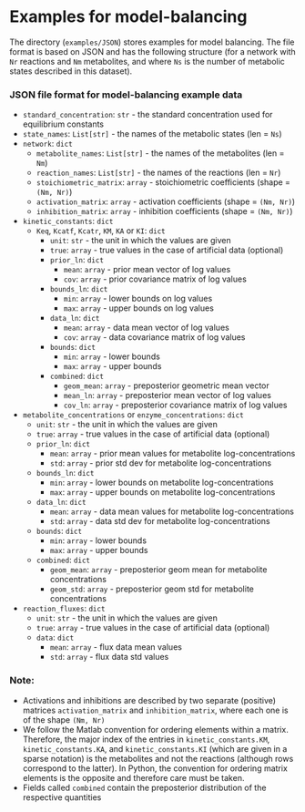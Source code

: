 # Examples for model-balancing

The directory (`examples/JSON`) stores examples for model balancing.
The file format is based on JSON and has the following structure
(for a network with `Nr` reactions and `Nm` metabolites, and where `Ns` is the number of metabolic states
described in this dataset).

### JSON file format for model-balancing example data
- `standard_concentration`: `str` - the standard concentration used for equilibrium constants
- `state_names`: `List[str]` - the names of the metabolic states (len = `Ns`)
- `network`: `dict`
  * `metabolite_names`: `List[str]` - the names of the metabolites (len = `Nm`)
  * `reaction_names`: `List[str]` - the names of the reactions (len = `Nr`)
  * `stoichiometric_matrix`: `array` - stoichiometric coefficients (shape = `(Nm, Nr)`)
  * `activation_matrix`: `array` - activation coefficients (shape = `(Nm, Nr)`)
  * `inhibition_matrix`: `array` - inhibition coefficients (shape = `(Nm, Nr)`)
- `kinetic_constants`: `dict`
  - `Keq`, `Kcatf`, `Kcatr`, `KM`, `KA` or `KI`: `dict`
      * `unit`: `str` - the unit in which the values are given
      * `true`: `array` - true values in the case of artificial data (optional)
      * `prior_ln`: `dict`
        - `mean`: `array` - prior mean vector of log values
        - `cov`: `array` - prior covariance matrix of log values
      * `bounds_ln`: `dict`
        - `min`: `array` - lower bounds on log values
        - `max`: `array` - upper bounds on log values
      * `data_ln`: `dict`
        - `mean`: `array` - data mean vector of log values
        - `cov`: `array` - data covariance matrix of log values
      * `bounds`: `dict`
        - `min`: `array` - lower bounds
        - `max`: `array` - upper bounds
      * `combined`: `dict`
        - `geom_mean`: `array` - preposterior geometric mean vector
        - `mean_ln`: `array` - preposterior mean vector of log values
        - `cov_ln`: `array` - preposterior covariance matrix of log values
- `metabolite_concentrations` or `enzyme_concentrations`: `dict`
  * `unit`: `str` - the unit in which the values are given
  * `true`: `array` - true values in the case of artificial data (optional)
  * `prior_ln`: `dict`
    - `mean`: `array` - prior mean values for metabolite log-concentrations
    - `std`: `array` - prior std dev for metabolite log-concentrations
  * `bounds_ln`: `dict`
    - `min`: `array` - lower bounds on metabolite log-concentrations
    - `max`: `array` - upper bounds on metabolite log-concentrations
  * `data_ln`: `dict`
    - `mean`: `array` - data mean values for metabolite log-concentrations
    - `std`: `array` - data std dev for metabolite log-concentrations
  * `bounds`: `dict`
    - `min`: `array` - lower bounds
    - `max`: `array` - upper bounds
  * `combined`: `dict`
    - `geom_mean`: `array` - preposterior geom mean for metabolite concentrations
    - `geom_std`: `array` - preposterior geom std for metabolite concentrations
- `reaction_fluxes`: `dict`
  * `unit`: `str` - the unit in which the values are given
  * `true`: `array` - true values in the case of artificial data (optional)
  * `data`: `dict`
    - `mean`: `array` - flux data mean values
    - `std`: `array` - flux data std values

### Note:
- Activations and inhibitions are described by two separate (positive) matrices `activation_matrix` and 
  `inhibition_matrix`, where each one is of the shape `(Nm, Nr)`
- We follow the Matlab convention for ordering elements within a matrix. Therefore, the major index of the entries in 
  `kinetic_constants.KM`, `kinetic_constants.KA`, and `kinetic_constants.KI` (which are given in a sparse notation) is
  the metabolites and not the reactions (although rows correspond to the latter). In Python, the convention for ordering
  matrix elements is the opposite and therefore care must be taken.
- Fields called `combined` contain the preposterior distribution of the respective quantities
